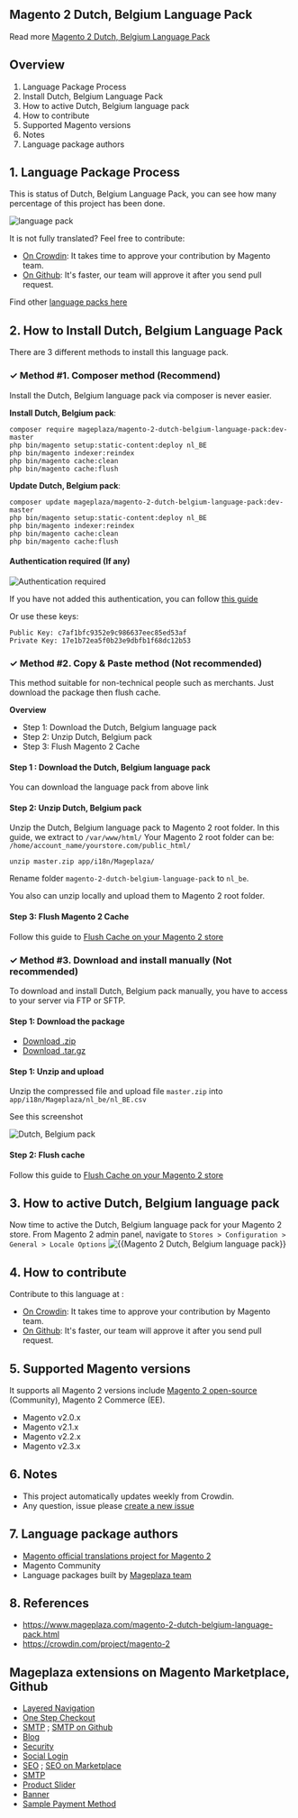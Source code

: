 ## Magento 2 Dutch, Belgium Language Pack



Read more [Magento 2 Dutch, Belgium Language Pack](https://www.mageplaza.com/magento-2-dutch-belgium-language-pack.html)


## Overview

1. Language Package Process
2. Install Dutch, Belgium Language Pack
3. How to active Dutch, Belgium language pack
4. How to contribute
5. Supported Magento versions
6. Notes
7. Language package authors

## 1. Language Package Process

This is status of Dutch, Belgium Language Pack, you can see how many percentage of this project has been done.

![language pack](http://progressed.io/bar/92?title=translated)

It is not fully translated? Feel free to contribute:
- [On Crowdin](https://crowdin.com/project/magento-2): It takes time to approve your contribution by Magento team.
- [On Github](https://github.com/mageplaza/magento-2-dutch-belgium-language-pack/blob/master/HOW-TO-CONTRIBUTE.md): It's faster, our team will approve it after you send pull request.


Find other [language packs here](https://www.mageplaza.com/kb/magento-2-language-pack/)

## 2. How to Install Dutch, Belgium Language Pack

There are 3 different methods to install this language pack.

### ✓ Method #1. Composer method (Recommend)
Install the Dutch, Belgium language pack via composer is never easier.

**Install Dutch, Belgium pack**:

```
composer require mageplaza/magento-2-dutch-belgium-language-pack:dev-master
php bin/magento setup:static-content:deploy nl_BE
php bin/magento indexer:reindex
php bin/magento cache:clean
php bin/magento cache:flush

```


**Update  Dutch, Belgium pack**:

```
composer update mageplaza/magento-2-dutch-belgium-language-pack:dev-master
php bin/magento setup:static-content:deploy nl_BE
php bin/magento indexer:reindex
php bin/magento cache:clean
php bin/magento cache:flush

```

#### Authentication required (If any)

![Authentication required](https://cdn.mageplaza.com/media/general/dmryiPk.png)

If you have not added this authentication, you can follow [this guide](http://devdocs.magento.com/guides/v2.0/install-gde/prereq/connect-auth.html)

Or use these keys:

```
Public Key: c7af1bfc9352e9c986637eec85ed53af
Private Key: 17e1b72ea5f0b23e9dbfb1f68dc12b53
```



### ✓ Method #2. Copy & Paste method (Not recommended)

This method suitable for non-technical people such as merchants. Just download the package then flush cache.

**Overview**

- Step 1: Download the Dutch, Belgium language pack
- Step 2: Unzip Dutch, Belgium pack
- Step 3: Flush Magento 2 Cache

#### Step 1 : Download the Dutch, Belgium language pack

You can download the language pack from above link

#### Step 2: Unzip Dutch, Belgium pack

Unzip the Dutch, Belgium language pack to Magento 2 root folder. In this guide, we extract to `/var/www/html/`
Your Magento 2 root folder can be: `/home/account_name/yourstore.com/public_html/`

```
unzip master.zip app/i18n/Mageplaza/
```

Rename folder `magento-2-dutch-belgium-language-pack` to `nl_be`.


You also can unzip locally and upload them to Magento 2 root folder.

#### Step 3: Flush Magento 2 Cache

Follow this guide to [Flush Cache on your Magento 2 store](https://www.mageplaza.com/kb/how-flush-enable-disable-cache.html)


### ✓ Method #3. Download and install manually (Not recommended)

To download and install Dutch, Belgium pack manually, you have to access to your server via FTP or SFTP.

#### Step 1: Download the package

- [Download .zip](https://github.com/mageplaza/magento-2-dutch-belgium-language-pack/archive/master.zip)
- [Download .tar.gz](https://github.com/mageplaza/magento-2-dutch-belgium-language-pack/tarball/master)

#### Step 1: Unzip and upload

Unzip the compressed file and upload file `master.zip` into `app/i18n/Mageplaza/nl_be/nl_BE.csv`

See this screenshot

![Dutch, Belgium pack](https://i.imgur.com/tS668yC.png)

#### Step 2: Flush cache

Follow this guide to [Flush Cache on your Magento 2 store](https://www.mageplaza.com/kb/how-flush-enable-disable-cache.html)


## 3. How to active Dutch, Belgium language pack 

Now time to active the Dutch, Belgium language pack for your Magento 2 store. From Magento 2 admin panel, navigate to `Stores > Configuration > General > Locale Options`
![{{Magento 2 Dutch, Belgium language pack}}](https://cdn.mageplaza.com/media/general/aPSUA0l.png)


## 4. How to contribute

Contribute to this language at :
- [On Crowdin](https://crowdin.com/project/magento-2): It takes time to approve your contribution by Magento team.
- [On Github](https://github.com/mageplaza/magento-2-dutch-belgium-language-pack/blob/master/HOW-TO-CONTRIBUTE.md): It's faster, our team will approve it after you send pull request.


## 5. Supported Magento versions

It supports all Magento 2 versions include [Magento 2 open-source](https://www.mageplaza.com/download-magento/) (Community), Magento 2 Commerce (EE).


- Magento v2.0.x
- Magento v2.1.x
- Magento v2.2.x
- Magento v2.3.x



## 6. Notes 

- This project automatically updates weekly from Crowdin.
- Any question, issue please [create a new issue](https://github.com/mageplaza/magento-2-dutch-belgium-language-pack/issues/new)

## 7. Language package authors

- [Magento official translations project for Magento 2](https://crowdin.com/project/magento-2)
- Magento Community
- Language packages built by [Mageplaza team](https://www.mageplaza.com/)


## 8. References 

- https://www.mageplaza.com/magento-2-dutch-belgium-language-pack.html
- https://crowdin.com/project/magento-2



## Mageplaza extensions on Magento Marketplace, Github


- [Layered Navigation](https://marketplace.magento.com/mageplaza-layered-navigation-m2.html)
- [One Step Checkout](https://marketplace.magento.com/mageplaza-magento-2-one-step-checkout-extension.html)
- [SMTP](https://marketplace.magento.com/mageplaza-module-smtp.html) ; [SMTP on Github](https://github.com/mageplaza/magento-2-smtp)
- [Blog](https://github.com/mageplaza/magento-2-blog)
- [Security](https://marketplace.magento.com/mageplaza-module-security.html)
- [Social Login](https://github.com/mageplaza/magento-2-social-login)
- [SEO](https://github.com/mageplaza/magento-2-seo) ; [SEO on Marketplace](https://marketplace.magento.com/mageplaza-magento-2-seo-extension.html)
- [SMTP](https://github.com/mageplaza/magento-2-smtp)
- [Product Slider](https://github.com/mageplaza/magento-2-product-slider)
- [Banner](https://github.com/mageplaza/magento-2-banner-slider)
- [Sample Payment Method](https://github.com/mageplaza/magento-2-sample-payment-method)



